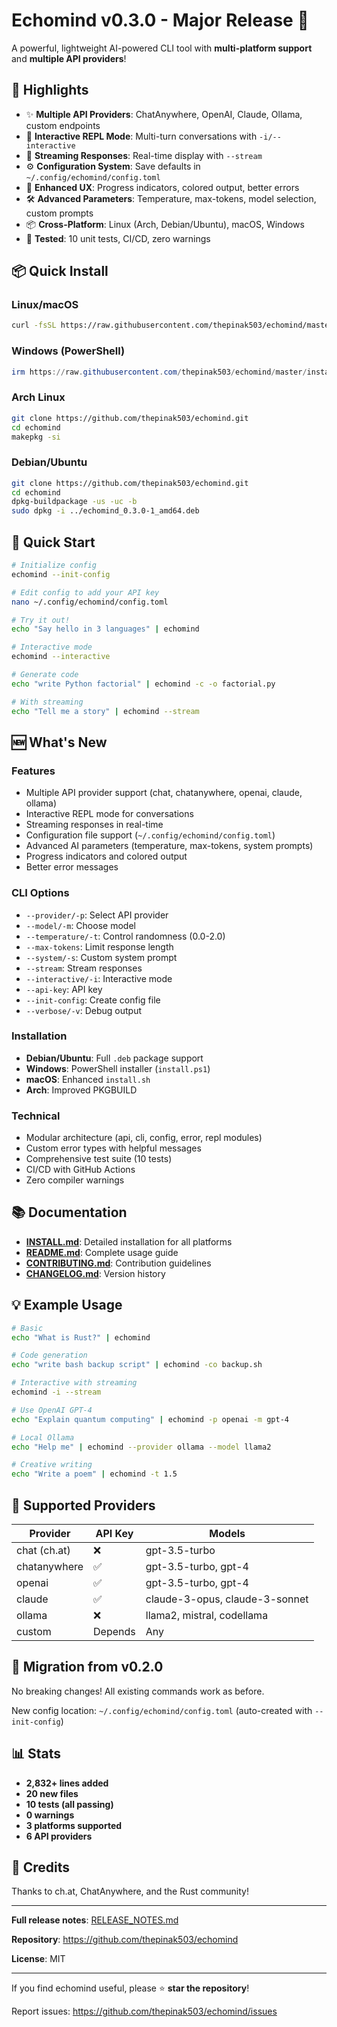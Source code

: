 # Echomind v0.3.0 - Major Release 🎉

A powerful, lightweight AI-powered CLI tool with **multi-platform support** and **multiple API providers**!

## 🌟 Highlights

- ✨ **Multiple API Providers**: ChatAnywhere, OpenAI, Claude, Ollama, custom endpoints
- 💬 **Interactive REPL Mode**: Multi-turn conversations with `-i/--interactive`
- 🌊 **Streaming Responses**: Real-time display with `--stream`
- ⚙️ **Configuration System**: Save defaults in `~/.config/echomind/config.toml`
- 🎨 **Enhanced UX**: Progress indicators, colored output, better errors
- 🛠️ **Advanced Parameters**: Temperature, max-tokens, model selection, custom prompts
- 📦 **Cross-Platform**: Linux (Arch, Debian/Ubuntu), macOS, Windows
- 🧪 **Tested**: 10 unit tests, CI/CD, zero warnings

## 📦 Quick Install

### Linux/macOS
```bash
curl -fsSL https://raw.githubusercontent.com/thepinak503/echomind/master/install.sh | bash
```

### Windows (PowerShell)
```powershell
irm https://raw.githubusercontent.com/thepinak503/echomind/master/install.ps1 | iex
```

### Arch Linux
```bash
git clone https://github.com/thepinak503/echomind.git
cd echomind
makepkg -si
```

### Debian/Ubuntu
```bash
git clone https://github.com/thepinak503/echomind.git
cd echomind
dpkg-buildpackage -us -uc -b
sudo dpkg -i ../echomind_0.3.0-1_amd64.deb
```

## 🚀 Quick Start

```bash
# Initialize config
echomind --init-config

# Edit config to add your API key
nano ~/.config/echomind/config.toml

# Try it out!
echo "Say hello in 3 languages" | echomind

# Interactive mode
echomind --interactive

# Generate code
echo "write Python factorial" | echomind -c -o factorial.py

# With streaming
echo "Tell me a story" | echomind --stream
```

## 🆕 What's New

### Features
- Multiple API provider support (chat, chatanywhere, openai, claude, ollama)
- Interactive REPL mode for conversations
- Streaming responses in real-time
- Configuration file support (`~/.config/echomind/config.toml`)
- Advanced AI parameters (temperature, max-tokens, system prompts)
- Progress indicators and colored output
- Better error messages

### CLI Options
- `--provider/-p`: Select API provider
- `--model/-m`: Choose model
- `--temperature/-t`: Control randomness (0.0-2.0)
- `--max-tokens`: Limit response length
- `--system/-s`: Custom system prompt
- `--stream`: Stream responses
- `--interactive/-i`: Interactive mode
- `--api-key`: API key
- `--init-config`: Create config file
- `--verbose/-v`: Debug output

### Installation
- **Debian/Ubuntu**: Full `.deb` package support
- **Windows**: PowerShell installer (`install.ps1`)
- **macOS**: Enhanced `install.sh`
- **Arch**: Improved PKGBUILD

### Technical
- Modular architecture (api, cli, config, error, repl modules)
- Custom error types with helpful messages
- Comprehensive test suite (10 tests)
- CI/CD with GitHub Actions
- Zero compiler warnings

## 📚 Documentation

- **[INSTALL.md](INSTALL.md)**: Detailed installation for all platforms
- **[README.md](README.md)**: Complete usage guide
- **[CONTRIBUTING.md](CONTRIBUTING.md)**: Contribution guidelines
- **[CHANGELOG.md](CHANGELOG.md)**: Version history

## 💡 Example Usage

```bash
# Basic
echo "What is Rust?" | echomind

# Code generation
echo "write bash backup script" | echomind -co backup.sh

# Interactive with streaming
echomind -i --stream

# Use OpenAI GPT-4
echo "Explain quantum computing" | echomind -p openai -m gpt-4

# Local Ollama
echo "Help me" | echomind --provider ollama --model llama2

# Creative writing
echo "Write a poem" | echomind -t 1.5
```

## 🎯 Supported Providers

| Provider | API Key | Models |
|----------|---------|--------|
| chat (ch.at) | ❌ | gpt-3.5-turbo |
| chatanywhere | ✅ | gpt-3.5-turbo, gpt-4 |
| openai | ✅ | gpt-3.5-turbo, gpt-4 |
| claude | ✅ | claude-3-opus, claude-3-sonnet |
| ollama | ❌ | llama2, mistral, codellama |
| custom | Depends | Any |

## 🔄 Migration from v0.2.0

No breaking changes! All existing commands work as before.

New config location: `~/.config/echomind/config.toml` (auto-created with `--init-config`)

## 📊 Stats

- **2,832+ lines added**
- **20 new files**
- **10 tests (all passing)**
- **0 warnings**
- **3 platforms supported**
- **6 API providers**

## 🙏 Credits

Thanks to ch.at, ChatAnywhere, and the Rust community!

---

**Full release notes**: [RELEASE_NOTES.md](RELEASE_NOTES.md)

**Repository**: https://github.com/thepinak503/echomind

**License**: MIT

---

If you find echomind useful, please ⭐ **star the repository**!

Report issues: https://github.com/thepinak503/echomind/issues

